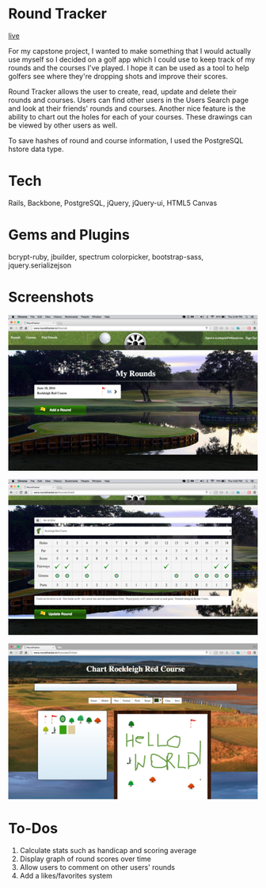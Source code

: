 # Round Tracker

[live](http://www.roundtracker.io)

For my capstone project, I wanted to make something that I would actually use myself so I decided on a golf app which I could use to keep track of my rounds and the courses I've played.  I hope it can be used as a tool to help golfers see where they're dropping shots and improve their scores.

Round Tracker allows the user to create, read, update and delete their rounds and courses.  Users can find other users in the Users Search page and look at their friends' rounds and courses.  Another nice feature is the ability to chart out the holes for each of your courses.  These drawings can be viewed by other users as well.

To save hashes of round and course information, I used the PostgreSQL hstore data type.

# Tech

Rails, Backbone, PostgreSQL, jQuery, jQuery-ui, HTML5 Canvas

# Gems and Plugins

bcrypt-ruby, jbuilder, spectrum colorpicker, bootstrap-sass, jquery.serializejson

# Screenshots

![Rounds Index](./screenshots/rounds-index.png)

![Round Edit](./screenshots/round-edit.png)

![Course Chart](./screenshots/course-chart.png)

#  To-Dos

1.  Calculate stats such as handicap and scoring average
2.  Display graph of round scores over time
3.  Allow users to comment on other users' rounds
4.  Add a likes/favorites system
